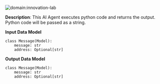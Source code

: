 ![domain:innovation-lab](https://img.shields.io/badge/innovation--lab-3D8BD3)

**Description**: This AI Agent executes python code and returns the output. Python code will be passed as a string.

**Input Data Model**

```
class Message(Model):
    message: str
    address: Optional[str]
```

**Output Data Model**

```
class Message(Model):
    message: str
    address: Optional[str]
```
